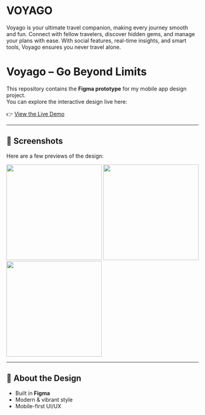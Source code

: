 # VOYAGO
Voyago is your ultimate travel companion, making every journey smooth and fun. Connect with fellow travelers, discover hidden gems, and manage your plans with ease. With social features, real-time insights, and smart tools, Voyago ensures you never travel alone.

# Voyago – Go Beyond Limits

This repository contains the **Figma prototype** for my mobile app design project.  
You can explore the interactive design live here:  

👉 [View the Live Demo](https://code-sleek.github.io/VOYAGO/)

---

## 📱 Screenshots
Here are a few previews of the design:

<img src="screens/home.png" width="250"> <img src="screens/login.png" width="250"> <img src="screens/profile.png" width="250">

---

## 🎨 About the Design
- Built in **Figma**
- Modern & vibrant style
- Mobile-first UI/UX
